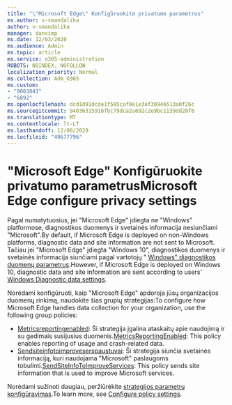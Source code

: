 ```yaml
---
title: "\"Microsoft Edge\" Konfigūruokite privatumo parametrus"
ms.author: v-smandalika
author: v-smandalika
manager: dansimp
ms.date: 12/03/2020
ms.audience: Admin
ms.topic: article
ms.service: o365-administration
ROBOTS: NOINDEX, NOFOLLOW
localization_priority: Normal
ms.collection: Adm_O365
ms.custom:
- "9003843"
- "6892"
ms.openlocfilehash: dcd1d91dcde1f585caf0e1e3af30946513a0f26c
ms.sourcegitcommit: 94036315916fbc79dca2a692c2e9bc1139dd28f6
ms.translationtype: MT
ms.contentlocale: lt-LT
ms.lasthandoff: 12/08/2020
ms.locfileid: "49677796"
---
```

# <a name="microsoft-edge-configure-privacy-settings"></a><span data-ttu-id="90b17-102">"Microsoft Edge" Konfigūruokite privatumo parametrus</span><span class="sxs-lookup"><span data-stu-id="90b17-102">Microsoft Edge configure privacy settings</span></span>

<span data-ttu-id="90b17-103">Pagal numatytuosius, jei "Microsoft Edge" įdiegta ne "Windows" platformose, diagnostikos duomenys ir svetainės informacija nesiunčiami "Microsoft".</span><span class="sxs-lookup"><span data-stu-id="90b17-103">By default, if Microsoft Edge is deployed on non-Windows platforms, diagnostic data and site information are not sent to Microsoft.</span></span> <span data-ttu-id="90b17-104">Tačiau jei "Microsoft Edge" įdiegta "Windows 10", diagnostikos duomenys ir svetainės informacija siunčiami pagal vartotojų " [Windows" diagnostikos duomenų parametrus](https://docs.microsoft.com/windows/privacy/configure-windows-diagnostic-data-in-your-organization).</span><span class="sxs-lookup"><span data-stu-id="90b17-104">However, if Microsoft Edge is deployed on Windows 10, diagnostic data and site information are sent according to users' [Windows Diagnostic data settings](https://docs.microsoft.com/windows/privacy/configure-windows-diagnostic-data-in-your-organization).</span></span>

<span data-ttu-id="90b17-105">Norėdami konfigūruoti, kaip "Microsoft Edge" apdoroja jūsų organizacijos duomenų rinkimą, naudokite šias grupių strategijas:</span><span class="sxs-lookup"><span data-stu-id="90b17-105">To configure how Microsoft Edge handles data collection for your organization, use the following group policies:</span></span>
- <span data-ttu-id="90b17-106">[Metricsreportingenabled](https://docs.microsoft.com/DeployEdge/microsoft-edge-policies#metricsreportingenabled): Ši strategija įgalina ataskaitų apie naudojimą ir su gedimais susijusius duomenis.</span><span class="sxs-lookup"><span data-stu-id="90b17-106">[MetricsReportingEnabled](https://docs.microsoft.com/DeployEdge/microsoft-edge-policies#metricsreportingenabled): This policy enables reporting of usage and crash-related data.</span></span>
- <span data-ttu-id="90b17-107">[Sendsiteinfotoimproveserspaustuvai](https://docs.microsoft.com/DeployEdge/microsoft-edge-policies#sendsiteinfotoimproveservices): Ši strategija siunčia svetainės informaciją, kuri naudojama "Microsoft" paslaugoms tobulinti.</span><span class="sxs-lookup"><span data-stu-id="90b17-107">[SendSiteInfoToImproveServices](https://docs.microsoft.com/DeployEdge/microsoft-edge-policies#sendsiteinfotoimproveservices): This policy sends site information that is used to improve Microsoft services.</span></span>

<span data-ttu-id="90b17-108">Norėdami sužinoti daugiau, peržiūrėkite [strategijos parametrų konfigūravimas](https://docs.microsoft.com/deployedge/microsoft-edge-enterprise-privacy-settings#configure-policy-settings).</span><span class="sxs-lookup"><span data-stu-id="90b17-108">To learn more, see [Configure policy settings](https://docs.microsoft.com/deployedge/microsoft-edge-enterprise-privacy-settings#configure-policy-settings).</span></span>